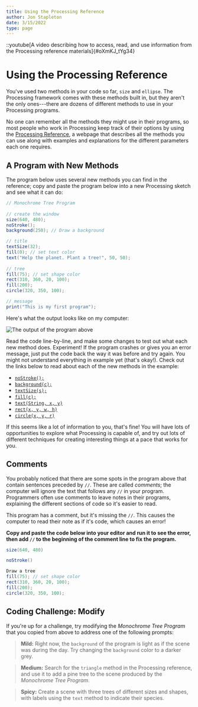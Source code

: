 ```yaml
---
title: Using the Processing Reference
author: Jon Stapleton
date: 3/15/2022
type: page
---
```


::youtube[A video describing how to access, read, and use information from the Processing reference materials]{#oXmKJ_tYg34}

# Using the Processing Reference

You've used two methods in your code so far, `size` and `ellipse`. The Processing framework comes with these methods built in, but they aren't the only ones---there are dozens of different methods to use in your Processing programs.

No one can remember all the methods they might use in their programs, so most people who work in Processing keep track of their options by using the [Processing Reference](https://processing.org/reference/), a webpage that describes all the methods you can use along with examples and explanations for the different parameters each one requires.

## A Program with New Methods

The program below uses several new methods you can find in the reference; copy and paste the program below into a new Processing sketch and see what it can do:

```java
// Monochrome Tree Program
      
// create the window
size(640, 480);
noStroke();
background(250); // Draw a background 

// title
textSize(32);
fill(0); // set text color
text("Help the planet. Plant a tree!", 50, 50);
  
// tree
fill(75); // set shape color  
rect(310, 360, 20, 100);   
fill(200); 
circle(320, 350, 100);

// message
print("This is my first program");
```

Here's what the output looks like on my computer:

![The output of the program above](172911546)

Read the code line-by-line, and make some changes to test out what each new method does. Experiment! If the program crashes or gives you an error message, just put the code back the way it was before and try again. You might not understand everything in example yet (that's okay!). Check out the links below to read about each of the new methods in the example:

* [`noStroke();`](https://processing.org/reference/noStroke_.html)
* [`background(c);`](https://processing.org/reference/background_.html)
* [`textSize(s);`](https://processing.org/reference/textSize_.html)
* [`fill(c);`](https://processing.org/reference/fill_.html)
* [`text(String, x, y)`](https://processing.org/reference/text_.html)
* [`rect(x, y, w, h)`](https://processing.org/reference/rect_.html)
* [`circle(x, y, r)`](https://processing.org/reference/ellipse_.html)

If this seems like a lot of information to you, that's fine! You will have lots of opportunities to explore what Processing is capable of, and try out lots of different techniques for creating interesting things at a pace that works for you.

## Comments

You probably noticed that there are some spots in the program above that contain sentences preceded by `//`. These are called *comments*; the computer will ignore the text that follows any `//` in your program. Programmers often use comments to leave notes in their programs, explaining the different sections of code so it's easier to read.

This program has a comment, but it's missing the `//`. This causes the computer to read their note as if it's code, which causes an error! 

**Copy and paste the code below into your editor and run it to see the error, then add `//` to the beginning of the comment line to fix the program.** 

```java
size(640, 480)

noStroke()

Draw a tree
fill(75); // set shape color  
rect(310, 360, 20, 100);   
fill(200); 
circle(320, 350, 100);
```

## Coding Challenge: Modify

If you're up for a challenge, try modifying the *Monochrome Tree Program* that you copied from above to address one of the following prompts:

> **Mild:** Right now, the `background` of the program is light as if the scene was during the day. Try changing the `background` color to a darker grey.

> **Medium:** Search for the `triangle` method in the Processing reference, and use it to add a pine tree to the scene produced by the *Monochrome Tree Program*.

> **Spicy:** Create a scene with three trees of different sizes and shapes, with labels using the `text` method to indicate their species.
